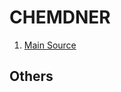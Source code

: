 # CHEMDNER

1. [Main Source](https://biocreative.bioinformatics.udel.edu/resources/biocreative-iv/chemdner-corpus/)
	

## Others

